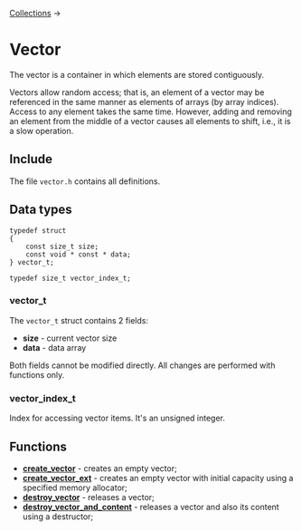[Collections](../collections.md) &rarr;

# Vector

The vector is a container in which elements are stored contiguously.

Vectors allow random access; that is, an element of a vector may be referenced in the same manner as elements of arrays (by array indices). Access to any element takes the same time. However, adding and removing an element from the middle of a vector causes all elements to shift, i.e., it is a slow operation.

## Include

The file `vector.h` contains all definitions.

## Data types

    typedef struct
    {
        const size_t size;
        const void * const * data;
    } vector_t;

    typedef size_t vector_index_t;

### vector_t

The `vector_t` struct contains 2 fields:

* **size** - current vector size
* **data** - data array

Both fields cannot be modified directly. All changes are performed with functions only.

### vector_index_t

Index for accessing vector items. It's an unsigned integer.

## Functions

* **[create_vector](create_vector.md)** - creates an empty vector;
* **[create_vector_ext](create_vector_ext.md)** - creates an empty vector with initial capacity using a specified memory allocator;
* **[destroy_vector](destroy_vector.md)** - releases a vector;
* **[destroy_vector_and_content](destroy_vector_and_content.md)** - releases a vector and also its content using a destructor;
